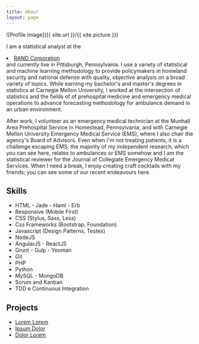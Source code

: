 ```yaml
---
title: About
layout: page
---
```

![Profile Image]({{ site.url }}/{{ site.picture }})

<p>I am a statistical analyst at the <li><a href="https://www.rand.org">RAND Corporation</a></li> and currently live in Pittsburgh, Pennsylvania. I use a variety of statistical and machine learning methodology to provide policymakers in homeland security and national defense with quality, objective analysis on a broad variety of topics. While earning my bachelor's and master's degrees in statistics at Carnegie Mellon University, I worked at the intersection of statistics and the fields of of prehospital medicine and emergency medical operations to advance forecasting methodology for ambulance demand in an urban environment.</p>

<p>After work, I volunteer as an emergency medical technician at the Munhall Area Prehospital Service in Homestead, Pennsylvania, and with Carnegie Mellon University Emergency Medical Service (EMS), where I also chair the agency's Board of Advisors. Even when I'm not treating patients, it is a challenge escaping EMS; the majority of my independent research, which you can see here, relates to ambulances or EMS somehow and I am the statistical reviewer for the Journal of Collegiate Emergency Medical Services. When I need a break, I enjoy creating craft cocktails with my friends; you can see some of our recent endeavours here.</p>

<h2>Skills</h2>

<ul class="skill-list">
	<li>HTML - Jade - Haml - Erb</li>
	<li>Responsive (Mobile First)</li>
	<li>CSS (Stylus, Sass, Less)</li>
	<li>Css Frameworks (Bootstrap, Foundation)</li>
	<li>Javascript (Design Patterns, Testes)</li>
	<li>NodeJS</li>
	<li>AngularJS - ReactJS</li>
	<li>Grunt - Gulp - Yeoman</li>
	<li>Git</li>
	<li>PHP</li>
	<li>Python</li>
	<li>MySQL - MongoDB</li>
	<li>Scrum and Kanban</li>
	<li>TDD e Continuous Integration</li>
</ul>

<h2>Projects</h2>

<ul>
	<li><a href="https://github.com/">Lorem Lorem</a></li>
	<li><a href="https://github.com/">Ipsum Dolor</a></li>
	<li><a href="https://github.com/">Dolor Lorem</a></li>
</ul>
